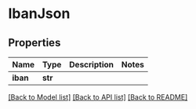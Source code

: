 # IbanJson

## Properties
Name | Type | Description | Notes
------------ | ------------- | ------------- | -------------
**iban** | **str** |  | 

[[Back to Model list]](../README.md#documentation-for-models) [[Back to API list]](../README.md#documentation-for-api-endpoints) [[Back to README]](../README.md)



